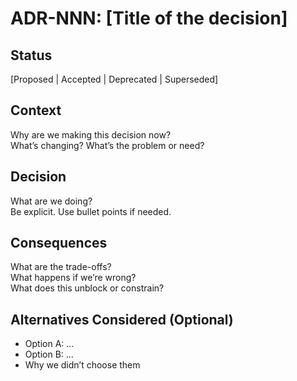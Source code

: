 # ADR-NNN: [Title of the decision]

## Status
[Proposed | Accepted | Deprecated | Superseded]

## Context
Why are we making this decision now?  
What’s changing? What’s the problem or need?

## Decision
What are we doing?  
Be explicit. Use bullet points if needed.

## Consequences
What are the trade-offs?  
What happens if we’re wrong?  
What does this unblock or constrain?

## Alternatives Considered (Optional)
- Option A: ...
- Option B: ...
- Why we didn’t choose them
